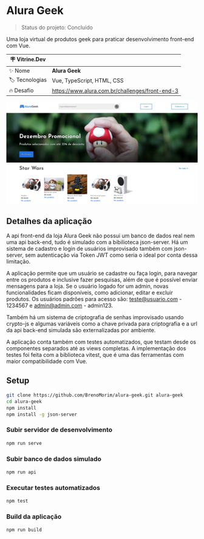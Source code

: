 # Alura Geek

> Status do projeto: Concluído

Uma loja virtual de produtos geek para praticar desenvolvimento front-end com Vue.

| :placard: Vitrine.Dev |     |
| -------------  | --- |
| :sparkles: Nome        | **Alura Geek**
| :label: Tecnologias | Vue, TypeScript, HTML, CSS
| :fire: Desafio     | https://www.alura.com.br/challenges/front-end-3

![](https://github.com/BrenoMorim/alura-geek/blob/main/imagem-projeto.png?raw=true#vitrinedev)

## Detalhes da aplicação

A api front-end da loja Alura Geek não possui um banco de dados real nem uma api back-end, tudo é simulado com a bibilioteca json-server. Há um sistema de cadastro e login de usuários improvisado também com json-server, sem autenticação via Token JWT como seria o ideal por conta dessa limitação.

A aplicação permite que um usuário se cadastre ou faça login, para navegar entre os produtos e inclusive fazer pesquisas, além de que é possível enviar mensagens para a loja. Se o usuário logado for um admin, novas funcionalidades ficam disponíveis, como adicionar, editar e excluir produtos. Os usuários padrões para acesso são: teste@usuario.com - 1234567 e admin@admin.com - admin123.

Também há um sistema de criptografia de senhas improvisado usando crypto-js e algumas variáveis como a chave privada para criptografia e a url da api back-end simulada são externalizadas por ambiente.

A aplicação conta também com testes automatizados, que testam desde os componentes separados até as views completas. A implementação dos testes foi feita com a biblioteca vitest, que é uma das ferramentas com maior compatibilidade com Vue.

## Setup

```sh
git clone https://github.com/BrenoMorim/alura-geek.git alura-geek
cd alura-geek
npm install
npm install -g json-server
```

### Subir servidor de desenvolvimento

```sh
npm run serve
```

### Subir banco de dados simulado

```sh
npm run api
```

### Executar testes automatizados

```sh
npm test
```

### Build da aplicação

```sh
npm run build
```
